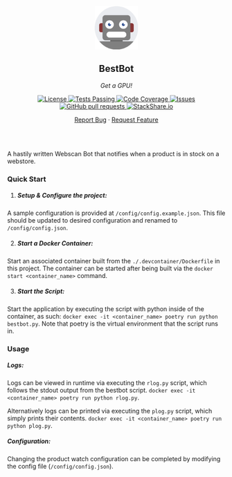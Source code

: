 <!-- header -->
<div align="center">
    <p>
    <!-- Header -->
        <img width="100px" src="./static/images/readme_logo.png"  alt="bestbot" />
        <h2>BestBot</h2>
        <p><i>Get a GPU!</i></p>
    </p>
    <p>
    <!-- Shields -->
        <a href="https://github.com/armckinney/bestbot/LICENSE">
            <img alt="License" src="https://img.shields.io/github/license/armckinney/bestbot.svg" />
        </a>
        <a href="https://github.com/armckinney/bestbot/actions">
            <img alt="Tests Passing" src="https://github.com/armckinney/bestbot/workflows/CI/badge.svg" />
        </a>
        <a href="https://codecov.io/gh/armckinney/bestbot">
            <img alt="Code Coverage" src="https://codecov.io/gh/armckinney/bestbot/branch/master/graph/badge.svg" />
        </a>
        <a href="https://github.com/armckinney/bestbot/issues">
            <img alt="Issues" src="https://img.shields.io/github/issues/armckinney/bestbot" />
        </a>
        <a href="https://github.com/armckinney/bestbot/pulls">
            <img alt="GitHub pull requests" src="https://img.shields.io/github/issues-pr/armckinney/bestbot" />
        </a>
        <a href="https://stackshare.io/armck/bestbot">
            <img alt="StackShare.io" src="http://img.shields.io/badge/tech-stack-0690fa.svg?label=StackShare.io">
        </a>
    </p>
    <p>
    <!-- Links -->
        <a href="https://github.com/armckinney/bestbot/issues/new/choose">Report Bug</a>
        ·
        <a href="https://github.com/armckinney/bestbot/issues/new/choose">Request Feature</a>
    </p>
</div>
<br>
<br>

<!-- Description -->
A hastily written Webscan Bot that notifies when a product is in stock on a webstore.


### Quick Start

1. ##### Setup & Configure the project:
A sample configuration is provided at `/config/config.example.json`. This file should be updated to desired configuration and renamed to `/config/config.json`.

2. ##### Start a Docker Container:
Start an associated container built from the `./.devcontainer/Dockerfile` in this project.
The container can be started after being built via the `docker start <container_name>` command.

3. ##### Start the Script:
Start the application by executing the script with python inside of the container, as such: `docker exec -it <container_name> poetry run python bestbot.py`. Note that poetry is the virtual environment that the script runs in.

### Usage

##### Logs:
Logs can be viewed in runtime via executing the `rlog.py` script, which follows the stdout output from the bestbot script. `docker exec -it <container_name> poetry run python rlog.py`.

Alternatively logs can be printed via executing the `plog.py` script, which simply prints their contents. `docker exec -it <container_name> poetry run python plog.py`.

##### Configuration:
Changing the product watch configuration can be completed by modifying the config file (`/config/config.json`).
